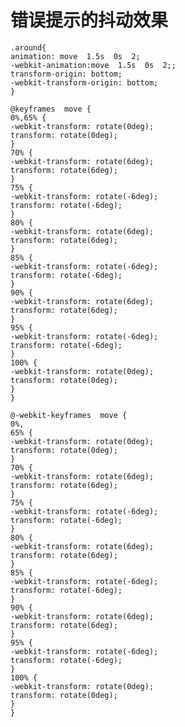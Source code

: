 

# 错误提示的抖动效果


    .around{
	animation: move  1.5s  0s  2;
	-webkit-animation:move  1.5s  0s  2;;
	transform-origin: bottom;
	-webkit-transform-origin: bottom;
	}

	@keyframes  move { 
	0%,65% {
	-webkit-transform: rotate(0deg);
	transform: rotate(0deg);
	}
	70% {
	-webkit-transform: rotate(6deg);
	transform: rotate(6deg);
	}
	75% {
	-webkit-transform: rotate(-6deg);
	transform: rotate(-6deg);
	} 
	80% {
	-webkit-transform: rotate(6deg);
	transform: rotate(6deg);
	}
	85% {
	-webkit-transform: rotate(-6deg);
	transform: rotate(-6deg);
	}
	90% {
	-webkit-transform: rotate(6deg);
	transform: rotate(6deg);
	}
	95% {
	-webkit-transform: rotate(-6deg);
	transform: rotate(-6deg);
	}
	100% {
	-webkit-transform: rotate(0deg);
	transform: rotate(0deg);
	}
	}

	@-webkit-keyframes  move {
	0%,
	65% {
	-webkit-transform: rotate(0deg);
	transform: rotate(0deg);
	}
	70% {
	-webkit-transform: rotate(6deg);
	transform: rotate(6deg);
	}
	75% {
	-webkit-transform: rotate(-6deg);
	transform: rotate(-6deg);
	}
	80% {
	-webkit-transform: rotate(6deg);
	transform: rotate(6deg);
	}
	85% {
	-webkit-transform: rotate(-6deg);
	transform: rotate(-6deg);
	}
	90% {
	-webkit-transform: rotate(6deg);
	transform: rotate(6deg);
	}
	95% {
	-webkit-transform: rotate(-6deg);
	transform: rotate(-6deg);
	}
	100% {
	-webkit-transform: rotate(0deg);
	transform: rotate(0deg);
	}
	}

<!--stackedit_data:
eyJoaXN0b3J5IjpbMTYxMzE5MTc5MywxNzAzODk4MDAxXX0=
-->